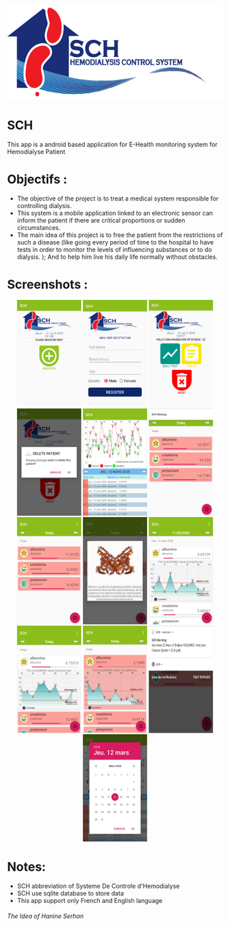 <p align="center">
  <img src="/app/src/main/res/drawable/mainlogo.png" alt="alt text" width="600" height="220">
</p>

# SCH
This app is a android based application for E-Health monitoring system for Hemodialyse Patient
# Objectifs :
* The objective of the project is to treat a medical system responsible for controlling dialysis.
* This system is a mobile application linked to an electronic sensor can inform the patient if there are critical proportions or sudden circumstances.
* The main idea of this project is to free the patient from the restrictions of such a disease (like going every period of time to the hospital to have tests in order to monitor the levels of influencing substances or to do dialysis. ); And to help him live his daily life normally without obstacles.
# Screenshots :

<p align="center">
<img src="/ScreenShots/1.JPG" alt="alt text" width="150" height="250">
<img src="/ScreenShots/2.JPG" alt="alt text" width="150" height="250">
<img src="/ScreenShots/3.JPG" alt="alt text" width="150" height="250">
<img src="/ScreenShots/4.JPG" alt="alt text" width="150" height="250">
<img src="/ScreenShots/5.JPG" alt="alt text" width="150" height="250">
<img src="/ScreenShots/6.JPG" alt="alt text" width="150" height="250">
<img src="/ScreenShots/7.JPG" alt="alt text" width="150" height="250">
<img src="/ScreenShots/8.JPG" alt="alt text" width="150" height="250">
<img src="/ScreenShots/9.JPG" alt="alt text" width="150" height="250">
<img src="/ScreenShots/10.JPG" alt="alt text" width="150" height="250">
<img src="/ScreenShots/11.JPG" alt="alt text" width="150" height="250">
<img src="/ScreenShots/12.JPG" alt="alt text" width="150" height="250">
<img src="/ScreenShots/13.JPG" alt="alt text" width="150" height="250">
</p>

# Notes:
* SCH abbreviation of Systeme De Controle d'Hemodialyse
* SCH use sqlite database to store data
* This app support only French and English language

###### The Idea of Hanine Serhan 

